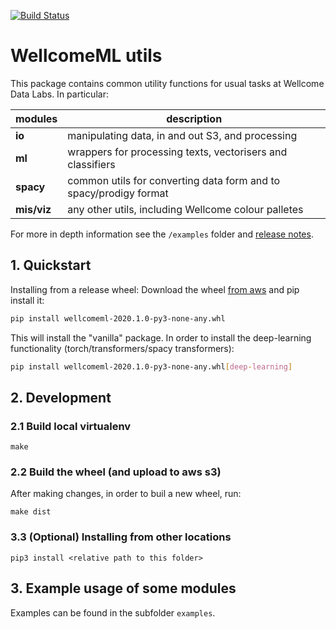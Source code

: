 [![Build Status](https://travis-ci.com/wellcometrust/WellcomeML.svg?token=cssCZpnz8YDs4Hb4K5pS&branch=master)](https://travis-ci.com/wellcometrust/WellcomeML)

# WellcomeML utils

This package contains common utility functions for usual tasks at Wellcome Data Labs. In particular:


| modules | description| 
|---|---|
| **io** | manipulating data, in and out S3, and processing |
| **ml** | wrappers for processing texts, vectorisers and classifiers |
| **spacy** | common utils for converting data form and to spacy/prodigy format |
| **mis/viz** | any other utils, including Wellcome colour palletes | 

For more in depth information see the `/examples` folder and [release notes](https://github.com/wellcometrust/WellcomeML/releases).

## 1. Quickstart
Installing from a release wheel: Download the wheel [from aws](https://datalabs-public.s3.eu-west-2.amazonaws.com/wellcomeml/wellcomeml-2020.1.0-py3-none-any.whl)
and pip install it:

```bash
pip install wellcomeml-2020.1.0-py3-none-any.whl
```

This will install the "vanilla" package. In order to install the deep-learning functionality
(torch/transformers/spacy transformers):

```bash
pip install wellcomeml-2020.1.0-py3-none-any.whl[deep-learning]
```


## 2. Development

### 2.1 Build local virtualenv

```
make
```

### 2.2 Build the wheel (and upload to aws s3)

After making changes, in order to buil a new wheel, run:

```
make dist
```

### 3.3 (Optional) Installing from other locations

```
pip3 install <relative path to this folder>
```

## 3. Example usage of some modules

Examples can be found in the subfolder `examples`.

